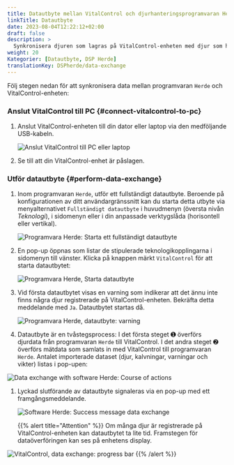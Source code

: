 ```yaml
---
title: Datautbyte mellan VitalControl och djurhanteringsprogramvaran Herde
linkTitle: Datautbyte
date: 2023-08-04T12:22:12+02:00
draft: false
description: >
  Synkronisera djuren som lagras på VitalControl-enheten med djur som hanteras av *Herde*-programvaran och överför mätvärden som registrerats med VitalControl-enheten till *Herde*-programvaran.
weight: 20
Kategorier: [Datautbyte, DSP Herde]
translationKey: DSPherde/data-exchange
---
```

Följ stegen nedan för att synkronisera data mellan programvaran `Herde` och VitalControl-enheten:

### Anslut VitalControl till PC {#connect-vitalcontrol-to-pc}

1. Anslut VitalControl-enheten till din dator eller laptop via den medföljande USB-kabeln.

   ![Anslut VitalControl till PC eller laptop](/images/synchronisation/connect-to-pc.svg "Anslut VitalControl till PC")

1. Se till att din VitalControl-enhet är påslagen.

### Utför datautbyte {#perform-data-exchange}

1. Inom programvaran `Herde`, utför ett fullständigt datautbyte. Beroende på konfigurationen av ditt användargränssnitt kan du starta detta utbyte via menyalternativet `Fullständigt datautbyte` i huvudmenyn (översta nivån _Teknologi_), i sidomenyn eller i din anpassade verktygslåda (horisontell eller vertikal).

   ![Programvara Herde: Starta ett fullständigt datautbyte](../screenshots/data-exchange.png "Herde: Starta datautbyte")

1. En pop-up öppnas som listar de stipulerade teknologikopplingarna i sidomenyn till vänster. Klicka på knappen märkt `VitalControl` för att starta datautbytet:

   ![Programvara Herde, Starta datautbyte](../screenshots/start-transfer.png "Herde: Starta datautbyte")

1. Vid första datautbytet visas en varning som indikerar att det ännu inte finns några djur registrerade på VitalControl-enheten. Bekräfta detta meddelande med `Ja`. Datautbytet startas då.

   ![Programvara Herde, datautbyte: varning](../screenshots/warning.png "Datautbyte: varning")

1. Datautbyte är en tvåstegsprocess: I det första steget ➊ överförs djurdata från programvaran `Herde` till VitalControl. I det andra steget ➋ överförs mätdata som samlats in med VitalControl till programvaran `Herde`. Antalet importerade dataset (djur, kalvningar, varningar och vikter) listas i pop-upen:

![Data exchange with software Herde: Course of actions](../screenshots/data-transfer.png "Data exchange: Course of actions")

1. Lyckad slutförande av datautbyte signaleras via en pop-up med ett framgångsmeddelande.

   ![Software Herde: Success message data exchange](../screenshots/success-message.png "Herde: Success message data exchange")

    {{% alert title="Attention" %}}
Om många djur är registrerade på VitalControl-enheten kan datautbytet ta lite tid. Framstegen för dataöverföringen kan ses på enhetens display.

![VitalControl, data exchange: progress bar](../../vcsynchronizer/images/import-animals/data-transfer.png "VitalControl: progress bar data exchange")
    {{% /alert %}}
